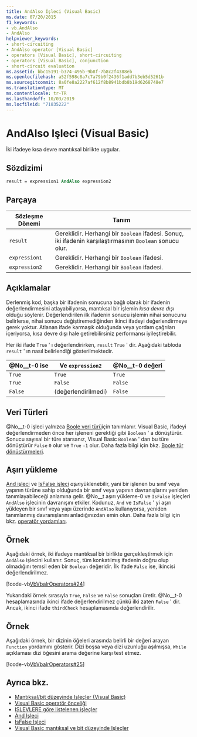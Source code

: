 ```yaml
---
title: AndAlso Işleci (Visual Basic)
ms.date: 07/20/2015
f1_keywords:
- vb.AndAlso
- AndAlso
helpviewer_keywords:
- short-circuiting
- AndAlso operator [Visual Basic]
- operators [Visual Basic], short-circuiting
- operators [Visual Basic], conjunction
- short-circuit evaluation
ms.assetid: bbc15191-b374-495b-9b8f-7b8c2f4388eb
ms.openlocfilehash: a52f598c8a7c7a79b0f2436f1add7b3eb5d5261b
ms.sourcegitcommit: 8a0fe8a2227af612f8b8941bdb8b19d6268748e7
ms.translationtype: MT
ms.contentlocale: tr-TR
ms.lasthandoff: 10/03/2019
ms.locfileid: "71835222"
---
```

# <a name="andalso-operator-visual-basic"></a>AndAlso Işleci (Visual Basic)
İki ifadeye kısa devre mantıksal birlikte uygular.  
  
## <a name="syntax"></a>Sözdizimi  
  
```vb
result = expression1 AndAlso expression2  
```  
  
## <a name="parts"></a>Parçaya  
  
|Sözleşme Dönemi|Tanım|  
|---|---|  
|`result`|Gereklidir. Herhangi bir `Boolean` ifadesi. Sonuç, iki ifadenin karşılaştırmasının `Boolean` sonucu olur.|  
|`expression1`|Gereklidir. Herhangi bir `Boolean` ifadesi.|  
|`expression2`|Gereklidir. Herhangi bir `Boolean` ifadesi.|  
  
## <a name="remarks"></a>Açıklamalar  
 Derlenmiş kod, başka bir ifadenin sonucuna bağlı olarak bir ifadenin değerlendirmesini atlayabiliyorsa, mantıksal bir işlemin *kısa devre dışı* olduğu söylenir. Değerlendirilen ilk ifadenin sonucu işlemin nihai sonucunu belirlerse, nihai sonucu değiştiremediğinden ikinci ifadeyi değerlendirmeye gerek yoktur. Atlanan ifade karmaşık olduğunda veya yordam çağrıları içeriyorsa, kısa devre dışı hale getirebilirsiniz performansı iyileştirebilir.  
  
 Her iki ifade `True` ' ı değerlendirirken, `result` `True` ' dir. Aşağıdaki tabloda `result` ' ın nasıl belirlendiği gösterilmektedir.  
  
|@No__t-0 ise|Ve `expression2`|@No__t-0 değeri|  
|---|---|---|  
|`True`|`True`|`True`|  
|`True`|`False`|`False`|  
|`False`|(değerlendirilmedi)|`False`|  
  
## <a name="data-types"></a>Veri Türleri  
 @No__t-0 işleci yalnızca [Boole veri türü](../../../visual-basic/language-reference/data-types/boolean-data-type.md)için tanımlanır. Visual Basic, ifadeyi değerlendirmeden önce her işleneni gerektiği gibi `Boolean` ' a dönüştürür. Sonucu sayısal bir türe atarsanız, Visual Basic `Boolean` ' dan bu türe dönüştürür `False` `0` olur ve `True` `-1` olur.
Daha fazla bilgi için bkz. [Boole tür dönüştürmeleri](../data-types/boolean-data-type.md#type-conversions).
  
## <a name="overloading"></a>Aşırı yükleme  
 [And işleci](../../../visual-basic/language-reference/operators/and-operator.md) ve [IsFalse işleci](../../../visual-basic/language-reference/operators/isfalse-operator.md) *aşırı*yüklenebilir, yani bir işlenen bu sınıf veya yapının türüne sahip olduğunda bir sınıf veya yapının davranışlarını yeniden tanımlayabileceği anlamına gelir. @No__t aşırı yükleme-0 ve `IsFalse` işleçleri `AndAlso` işlecinin davranışını etkiler. Kodunuz, `And` ve `IsFalse` ' yi aşırı yükleyen bir sınıf veya yapı üzerinde `AndAlso` kullanıyorsa, yeniden tanımlanmış davranışlarını anladığınızdan emin olun. Daha fazla bilgi için bkz. [operatör yordamları](../../../visual-basic/programming-guide/language-features/procedures/operator-procedures.md).  
  
## <a name="example"></a>Örnek  
 Aşağıdaki örnek, iki ifadeye mantıksal bir birlikte gerçekleştirmek için `AndAlso` işlecini kullanır. Sonuç, tüm konkatılmış ifadenin doğru olup olmadığını temsil eden bir `Boolean` değeridir. İlk ifade `False` ise, ikincisi değerlendirilmez.  
  
 [!code-vb[VbVbalrOperators#24](~/samples/snippets/visualbasic/VS_Snippets_VBCSharp/VbVbalrOperators/VB/Class1.vb#24)]  
  
 Yukarıdaki örnek sırasıyla `True`, `False` ve `False` sonuçları üretir. @No__t-0 hesaplamasında ikinci ifade değerlendirilmez çünkü ilki zaten `False` ' dir. Ancak, ikinci ifade `thirdCheck` hesaplamasında değerlendirilir.  
  
## <a name="example"></a>Örnek  
 Aşağıdaki örnek, bir dizinin öğeleri arasında belirli bir değeri arayan `Function` yordamını gösterir. Dizi boşsa veya dizi uzunluğu aşılmışsa, `While` açıklaması dizi öğesini arama değerine karşı test etmez.  
  
 [!code-vb[VbVbalrOperators#25](~/samples/snippets/visualbasic/VS_Snippets_VBCSharp/VbVbalrOperators/VB/Class1.vb#25)]  
  
## <a name="see-also"></a>Ayrıca bkz.

- [Mantıksal/bit düzeyinde Işleçler (Visual Basic)](../../../visual-basic/language-reference/operators/logical-bitwise-operators.md)
- [Visual Basic operatör önceliği](../../../visual-basic/language-reference/operators/operator-precedence.md)
- [IŞLEVLERE göre listelenen işleçler](../../../visual-basic/language-reference/operators/operators-listed-by-functionality.md)
- [And Işleci](../../../visual-basic/language-reference/operators/and-operator.md)
- [IsFalse Işleci](../../../visual-basic/language-reference/operators/isfalse-operator.md)
- [Visual Basic mantıksal ve bit düzeyinde Işleçler](../../../visual-basic/programming-guide/language-features/operators-and-expressions/logical-and-bitwise-operators.md)
